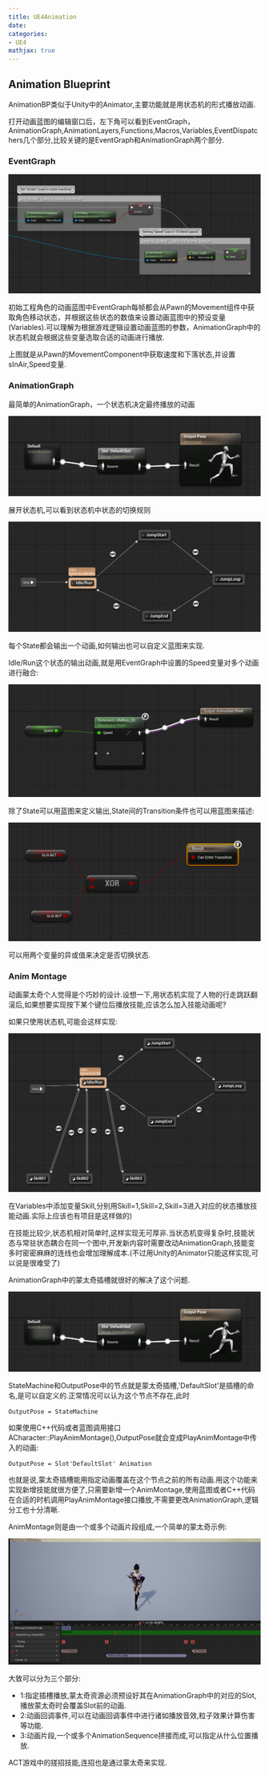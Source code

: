 ```yaml
---
title: UE4Animation
date: 
categories:
- UE4
mathjax: true
---
```



## Animation Blueprint

AnimationBP类似于Unity中的Animator,主要功能就是用状态机的形式播放动画.

打开动画蓝图的编辑窗口后，左下角可以看到EventGraph，AnimationGraph,AnimationLayers,Functions,Macros,Variables,EventDispatchers几个部分,比较关键的是EventGraph和AnimationGraph两个部分.


### EventGraph

![](UE4Animation/AnimBP_EventGraph.png)

初始工程角色的动画蓝图中EventGraph每帧都会从Pawn的Movement组件中获取角色移动状态，并根据这些状态的数值来设置动画蓝图中的预设变量(Variables).可以理解为根据游戏逻辑设置动画蓝图的参数，AnimationGraph中的状态机就会根据这些变量选取合适的动画进行播放.

上图就是从Pawn的MovementComponent中获取速度和下落状态,并设置sInAir,Speed变量.

### AnimationGraph

最简单的AnimationGraph，一个状态机决定最终播放的动画

![](UE4Animation/AnimBP_AnimationGraph_General.png)


展开状态机,可以看到状态机中状态的切换规则

![](UE4Animation/AnimBP_AnimationGraph_StateMachine.png)

每个State都会输出一个动画,如何输出也可以自定义蓝图来实现.

Idle/Run这个状态的输出动画,就是用EventGraph中设置的Speed变量对多个动画进行融合:

![](UE4Animation/AnimBP_AnimationGraph_StateDetail.png)

除了State可以用蓝图来定义输出,State间的Transition条件也可以用蓝图来描述:

![](UE4Animation/AnimBP_AnimationGraph_TransitionDetail.png)

可以用两个变量的异或值来决定是否切换状态.

### Anim Montage

动画蒙太奇个人觉得是个巧妙的设计.设想一下,用状态机实现了人物的行走跳跃翻滚后,如果想要实现按下某个键位后播放技能,应该怎么加入技能动画呢?

如果只使用状态机,可能会这样实现:

![](UE4Animation/AnimBP_Skill.png)

在Variables中添加变量Skill,分别用Skill=1,Skill=2,Skill=3进入对应的状态播放技能动画.实际上应该也有项目是这样做的)

在技能比较少,状态机相对简单时,这样实现无可厚非.当状态机变得复杂时,技能状态与常驻状态耦合在同一个图中,开发新内容时需要改动AnimationGraph,技能变多时密密麻麻的连线也会增加理解成本.(不过用Unity的Animator只能这样实现,可以说是很难受了)

AnimationGraph中的蒙太奇插槽就很好的解决了这个问题.

![](UE4Animation/AnimBP_AnimationGraph_General.png)

StateMachine和OutputPose中的节点就是蒙太奇插槽,'DefaultSlot'是插槽的命名,是可以自定义的.正常情况可以认为这个节点不存在,此时

```
OutputPose = StateMachine
```

如果使用C++代码或者蓝图调用接口ACharacter::PlayAnimMontage(),OutputPose就会变成PlayAnimMontage中传入的动画:

```
OutputPose = Slot'DefaultSlot' Animation
```

也就是说,蒙太奇插槽能用指定动画覆盖在这个节点之前的所有动画.用这个功能来实现新增技能就很方便了,只需要新增一个AnimMontage,使用蓝图或者C++代码在合适的时机调用PlayAnimMontage接口播放,不需要更改AnimationGraph,逻辑分工也十分清晰.

AnimMontage则是由一个或多个动画片段组成,一个简单的蒙太奇示例:

![](UE4Animation/AnimBP_AnimMontage.png)

大致可以分为三个部分:

- 1:指定插槽播放,蒙太奇资源必须预设好其在AnimationGraph中的对应的Slot,播放蒙太奇时会覆盖Slot前的动画.
- 2:动画回调事件,可以在动画回调事件中进行诸如播放音效,粒子效果计算伤害等功能.
- 3:动画片段,一个或多个AnimationSequence拼接而成,可以指定从什么位置播放.

ACT游戏中的搓招技能,连招也是通过蒙太奇来实现.
